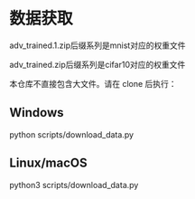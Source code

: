 # 数据获取
  adv_trained.1.zip后缀系列是mnist对应的权重文件
  
  adv_trained.zip后缀系列是cifar10对应的权重文件
  
  本仓库不直接包含大文件。请在 clone 后执行：
## Windows
python scripts/download_data.py

## Linux/macOS
python3 scripts/download_data.py










